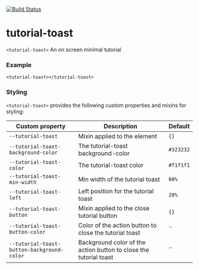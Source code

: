 [![Build Status](https://travis-ci.org/advanced-rest-client/tutorial-toast.svg?branch=stage)](https://travis-ci.org/advanced-rest-client/tutorial-toast)  

# tutorial-toast

`<tutorial-toast>` An on screen minimal tutorial

### Example
```
<tutorial-toast></tutorial-toast>
```

### Styling
`<tutorial-toast>` provides the following custom properties and mixins for styling:

Custom property | Description | Default
----------------|-------------|----------
`--tutorial-toast` | Mixin applied to the element | `{}`
`--tutorial-toast-background-color` | The tutorial-toast background-color | `#323232`
`--tutorial-toast-color` | The tutorial-toast color | `#f1f1f1`
`--tutorial-toast-min-width` | Min width of the tutorial toast | `60%`
`--tutorial-toast-left` | Left position for the tutorial toast | `20%`
`--tutorial-toast-button` | Mixin applied to the close tutorial button | `{}`
`--tutorial-toast-button-color` | Color of the action button to close the tutorial toast | ``
`--tutorial-toast-button-background-color` | Background color of the action button to close the tutorial toast | ``


